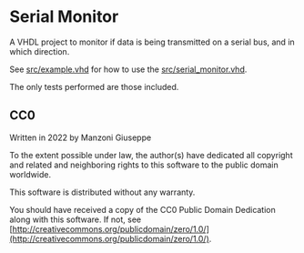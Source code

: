# Serial Monitor

A VHDL project to monitor if data is being transmitted on a serial bus, and in which direction.

See [src/example.vhd](src/example.vhd) for how to use the [src/serial_monitor.vhd](src/serial_monitor.vhd).

The only tests performed are those included.

## CC0

Written in 2022 by Manzoni Giuseppe

To the extent possible under law, the author(s) have dedicated all copyright and related and
neighboring rights to this software to the public domain worldwide.

This software is distributed without any warranty.

You should have received a copy of the CC0 Public Domain Dedication along with this software. If not, see
[http://creativecommons.org/publicdomain/zero/1.0/](http://creativecommons.org/publicdomain/zero/1.0/).
